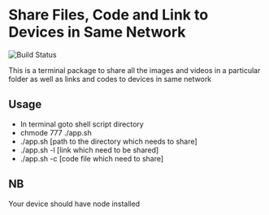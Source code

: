 # Share Files, Code and Link to Devices in Same Network

![Build Status](https://travis-ci.org/joemccann/dillinger.svg?branch=master)

This is a terminal package to share all the images and videos in a particular folder as well as links and codes to devices in same network

## Usage

- In terminal goto shell script directory
- chmode 777 ./app.sh
- ./app.sh [path to the directory which needs to share]
- ./app.sh -l [link which need to be shared]
- ./app.sh -c [code file which need to share]

## NB

Your device should have node installed